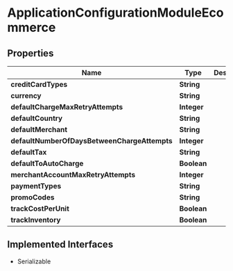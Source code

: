 

# ApplicationConfigurationModuleEcommerce


## Properties

| Name | Type | Description | Notes |
|------------ | ------------- | ------------- | -------------|
|**creditCardTypes** | **String** |  |  [optional] |
|**currency** | **String** |  |  [optional] |
|**defaultChargeMaxRetryAttempts** | **Integer** |  |  [optional] |
|**defaultCountry** | **String** |  |  [optional] |
|**defaultMerchant** | **String** |  |  [optional] |
|**defaultNumberOfDaysBetweenChargeAttempts** | **Integer** |  |  [optional] |
|**defaultTax** | **String** |  |  [optional] |
|**defaultToAutoCharge** | **Boolean** |  |  [optional] |
|**merchantAccountMaxRetryAttempts** | **Integer** |  |  [optional] |
|**paymentTypes** | **String** |  |  [optional] |
|**promoCodes** | **String** |  |  [optional] |
|**trackCostPerUnit** | **Boolean** |  |  [optional] |
|**trackInventory** | **Boolean** |  |  [optional] |


## Implemented Interfaces

* Serializable

